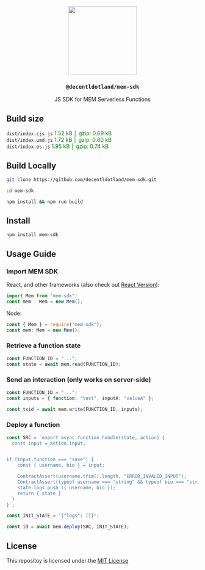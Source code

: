 <p align="center">
  <a href="https://mem.tech">
    <img src="https://mem-home.vercel.app/icons/mem/mem-logo-v2.svg" height="180">
  </a>
  <h3 align="center"><code>@decentldotland/mem-sdk</code></h3>
  <p align="center">JS SDK for MEM Serverless Functions</p>
</p>

## Build size

`dist/index.cjs.js` <span style="color:green;">1.52 kB │ gzip: 0.69 kB</span></br>
`dist/index.umd.js` <span style="color:green;">1.72 kB │ gzip: 0.80 kB</span></br>
`dist/index.es.js` <span style="color:green;">1.95 kB │ gzip: 0.74 kB</span>

## Build Locally

```bash
git clone https://github.com/decentldotland/mem-sdk.git

cd mem-sdk

npm install && npm run build
```

## Install

```bash
npm install mem-sdk
```

## Usage Guide

### Import MEM SDK

React, and other frameworks (also check out [React Version](https://github.com/decentldotland/react-mem-api/)):

```ts
import Mem from "mem-sdk";
const mem : Mem = new Mem();
```

Node:

```ts
const { Mem } = require("mem-sdk");
const mem: Mem = new Mem();
```

### Retrieve a function state

```ts
const FUNCTION_ID = "...";
const state = await mem.read(FUNCTION_ID);
```

### Send an interaction (only works on server-side)

```ts
const FUNCTION_ID = "...";
const inputs = { function: "test", inputA: "valueA" };

const txid = await mem.write(FUNCTION_ID, inputs);

```

### Deploy a function

```ts
const SRC = `export async function handle(state, action) {
  const input = action.input;


if (input.function === "save") {
    const { username, bio } = input;

    ContractAssert(username.trim().length, "ERROR_INVALID_INPUT");
    ContractAssert(typeof username === "string" && typeof bio === "string");
    state.logs.push ({ username, bio });
    return { state }
  }
}`;

const INIT_STATE = '{"logs": []}';

const id = await mem.deploy(SRC, INIT_STATE);
```

## License
This repositoy is licensed under the [MIT License](./LICENSE)